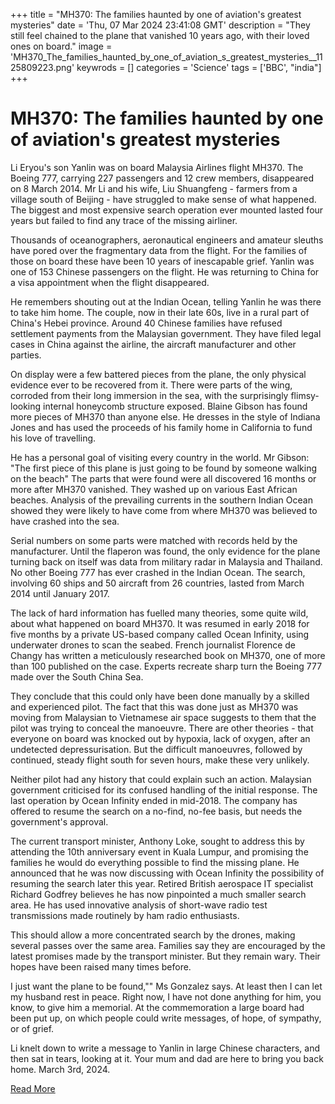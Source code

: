 +++
title = "MH370: The families haunted by one of aviation's greatest mysteries"
date = 'Thu, 07 Mar 2024 23:41:08 GMT'
description = "They still feel chained to the plane that vanished 10 years ago, with their loved ones on board."
image = 'MH370_The_families_haunted_by_one_of_aviation_s_greatest_mysteries__1125809223.png'
keywrods =  []
categories = 'Science'
tags = ['BBC', "india"]
+++

# MH370: The families haunted by one of aviation's greatest mysteries

Li Eryou's son Yanlin was on board Malaysia Airlines flight MH370.
The Boeing 777, carrying 227 passengers and 12 crew members, disappeared on 8 March 2014.
Mr Li and his wife, Liu Shuangfeng - farmers from a village south of Beijing - have struggled to make sense of what happened.
The biggest and most expensive search operation ever mounted lasted four years but failed to find any trace of the missing airliner.

Thousands of oceanographers, aeronautical engineers and amateur sleuths have pored over the fragmentary data from the flight.
For the families of those on board these have been 10 years of inescapable grief.
Yanlin was one of 153 Chinese passengers on the flight.
He was returning to China for a visa appointment when the flight disappeared.

He remembers shouting out at the Indian Ocean, telling Yanlin he was there to take him home.
The couple, now in their late 60s, live in a rural part of China<bb>'s Hebei province.
Around 40 Chinese families have refused settlement payments from the Malaysian government.
They have filed legal cases in China against the airline, the aircraft manufacturer and other parties.

On display were a few battered pieces from the plane, the only physical evidence ever to be recovered from it.
There were parts of the wing, corroded from their long immersion in the sea, with the surprisingly flimsy-looking internal honeycomb structure exposed.
Blaine Gibson has found more pieces of MH370 than anyone else.
He dresses in the style of Indiana Jones and has used the proceeds of his family home in California to fund his love of travelling.

He has a personal goal of visiting every country in the world.
Mr Gibson: "The first piece of this plane is just going to be found by someone walking on the beach" The parts that were found were all discovered 16 months or more after MH370 vanished.
They washed up on various East African beaches.
Analysis of the prevailing currents in the southern Indian Ocean showed they were likely to have come from where MH370 was believed to have crashed into the sea.

Serial numbers on some parts were matched with records held by the manufacturer.
Until the flaperon was found, the only evidence for the plane turning back on itself was data from military radar in Malaysia and Thailand.
No other Boeing 777 has ever crashed in the Indian Ocean.
The search, involving 60 ships and 50 aircraft from 26 countries, lasted from March 2014 until January 2017.

The lack of hard information has fuelled many theories, some quite wild, about what happened on board MH370.
It was resumed in early 2018 for five months by a private US-based company called Ocean Infinity, using underwater drones to scan the seabed.
French journalist Florence de Changy has written a meticulously researched book on MH370, one of more than 100 published on the case.
Experts recreate sharp turn the Boeing 777 made over the South China Sea.

They conclude that this could only have been done manually by a skilled and experienced pilot.
The fact that this was done just as MH370 was moving from Malaysian to Vietnamese air space suggests to them that the pilot was trying to conceal the manoeuvre.
There are other theories - that everyone on board was knocked out by hypoxia, lack of oxygen, after an undetected depressurisation.
But the difficult manoeuvres, followed by continued, steady flight south for seven hours, make these very unlikely.

Neither pilot had any history that could explain such an action.
Malaysian government criticised for its confused handling of the initial response.
The last operation by Ocean Infinity ended in mid-2018.
The company has offered to resume the search on a no-find, no-fee basis, but needs the government<bb>'s approval.

The current transport minister, Anthony Loke, sought to address this by attending the 10th anniversary event in Kuala Lumpur, and promising the families he would do everything possible to find the missing plane.
He announced that he was now discussing with Ocean Infinity the possibility of resuming the search later this year.
Retired British aerospace IT specialist Richard Godfrey believes he has now pinpointed a much smaller search area.
He has used innovative analysis of short-wave radio test transmissions made routinely by ham radio enthusiasts.

This should allow a more concentrated search by the drones, making several passes over the same area.
Families say they are encouraged by the latest promises made by the transport minister.
But they remain wary.
Their hopes have been raised many times before.

I just want the plane to be found,<bb>"" Ms Gonzalez says.
At least then I can let my husband rest in peace.
Right now, I have not done anything for him, you know, to give him a memorial.
At the commemoration a large board had been put up, on which people could write messages, of hope, of sympathy, or of grief.

Li knelt down to write a message to Yanlin in large Chinese characters, and then sat in tears, looking at it.
Your mum and dad are here to bring you back home.
March 3rd, 2024.


[Read More](https://www.bbc.co.uk/news/world-asia-68476289)
